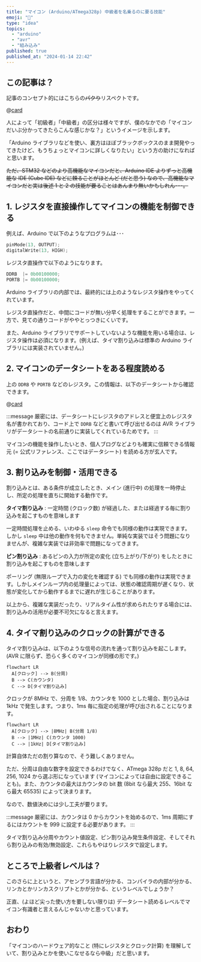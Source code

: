 ```yaml
---
title: "マイコン (Arduino/ATmega328p) 中級者を名乗るのに要る技能"
emoji: "💪"
type: "idea"
topics:
  - "arduino"
  - "avr"
  - "組み込み"
published: true
published_at: "2024-01-14 22:42"
---
```


## この記事は？

記事のコンセプト的にはこちらの~~パクり~~リスペクトです。

@[card](https://zenn.dev/coder_ka/articles/1424213850674e)

人によって「初級者」「中級者」の区分は様々ですが、僕のなかでの「マイコンだいぶ分かってきたらこんな感じかな？」というイメージを示します。

「Arduino ライブラリなどを使い、裏方はほぼブラックボックスのまま開発やってきたけど、もうちょっとマイコンに詳しくなりたい」という方の助けになればと思います。

~~ただ、STM32 などのより高機能なマイコンだと、Arduino IDE よりずっと高機能な IDE (Cube IDE) などに頼ることがほとんど (だと思う) なので、高機能なマイコンだと実は後述 1 と 2 の技能が要ることはあんまり無いかもしれん･･･。~~

## 1. レジスタを直接操作してマイコンの機能を制御できる

例えば、Arduino で以下のようなプログラムは･･･

```c
pinMode(13, OUTPUT);
digitalWrite(13, HIGH);
```

レジスタ直操作で以下のようになります。

```c
DDRB  |= 0b00100000;
PORTB |= 0b00100000;
```

Arduino ライブラリの内部では、最終的には上のようなレジスタ操作をやってくれています。

レジスタ直操作だと、中間にコードが無い分早く処理をすることができます。一方で、見ての通りコードがややとっつきにくいです。

また、Arduino ライブラリでサポートしていないような機能を用いる場合は、レジスタ操作は必須になります。(例えば、タイマ割り込みは標準の Arduino ライブラリには実装されていません。)

## 2. マイコンのデータシートをある程度読める

上の `DDRB` や `PORTB` などのレジスタ。この情報は、以下のデータシートから確認できます。

@[card](https://ww1.microchip.com/downloads/en/DeviceDoc/Atmel-7810-Automotive-Microcontrollers-ATmega328P_Datasheet.pdf)

:::message
厳密には、データシートにレジスタのアドレスと便宜上のレジスタ名が書かれており、コード上で `DDRB` などと書いて呼び出せるのは AVR ライブラリがデータシートの名前通りに実装してくれているためです。
:::

マイコンの機能を操作したいとき、個人ブログなどよりも確実に信頼できる情報元 (= 公式リファレンス、ここではデータシート) を読める方が玄人です。

## 3. 割り込みを制御・活用できる

割り込みとは、ある条件が成立したとき、メイン (進行中) の処理を一時停止し、所定の処理を直ちに開始する動作です。

**タイマ割り込み** : 一定時間 (クロック数) が経過した、または経過する毎に割り込みを起こすものを意味します

一定時間処理を止める、いわゆる `sleep` 命令でも同様の動作は実現できます。しかし `sleep` 中は他の動作を何もできません。単純な実装ではそう問題になりませんが、複雑な実装では非効率で問題になってきます。

**ピン割り込み** : あるピンの入力が所定の変化 (立ち上がり/下がり) をしたときに割り込みを起こすものを意味します

ポーリング (無限ループで入力の変化を確認する) でも同様の動作は実現できます。しかしメインループ内の処理量によっては、状態の確認周期が遅くなり、状態が変化してから動作するまでに遅れが生じることがあります。

以上から、複雑な実装だったり、リアルタイム性が求められたりする場合には、割り込みの活用が必要不可欠になると言えます。

## 4. タイマ割り込みのクロックの計算ができる

タイマ割り込みは、以下のような信号の流れを通って割り込みを起こします。(AVR に限らず、恐らく多くのマイコンが同様の形です。)

```mermaid
flowchart LR
  A[クロック] --> B(分周)
  B --> C(カウンタ)
  C --> D[タイマ割り込み]
```

クロックが 8MHz で、分周を 1/8、カウンタを 1000 とした場合、割り込みは 1kHz で発生します。つまり、1ms 毎に指定の処理が呼び出されることになります。

```mermaid
flowchart LR
  A[クロック] --> |8MHz| B(分周 1/8)
  B --> |1MHz| C(カウンタ 1000)
  C --> |1kHz| D[タイマ割り込み]
```

計算自体ただの割り算なので、そう難しくありません。

ただ、分周は自由な数字を設定できるわけでなく、ATmega 328p だと 1, 8, 64, 256, 1024 から選ぶ形になっています (マイコンによっては自由に設定できることも)。また、カウンタの最大はカウンタの bit 数 (8bit なら最大 255、16bit なら最大 65535) によって決まります。

なので、数値決めには少し工夫が要ります。

:::message
厳密には、カウンタは 0 からカウントを始めるので、1ms 周期にするにはカウントを 999 に設定する必要があります。
:::

タイマ割り込み分周やカウント値設定、ピン割り込み発生条件設定、そしてそれら割り込みの有効/無効設定、これらもやはりレジスタで設定します。

## ところで上級者レベルは？

このさらに上というと、アセンブラ言語が分かる、コンパイラの内部が分かる、リンカとかリンカスクリプトとかが分かる、というレベルでしょうか？

正直、(よほど尖った使い方を要しない限りは) データシート読めるレベルでマイコン有識者と言えるんじゃないかと思っています。

## おわり

「マイコンのハードウェア的なこと (特にレジスタとクロック計算) を理解していて、割り込みとかを使いこなせるなら中級」だと思います。
